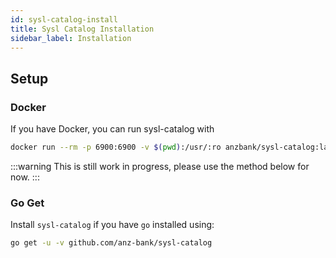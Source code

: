 ```yaml
---
id: sysl-catalog-install
title: Sysl Catalog Installation
sidebar_label: Installation
---
```


## Setup

### Docker

If you have Docker, you can run sysl-catalog with

```bash
docker run --rm -p 6900:6900 -v $(pwd):/usr/:ro anzbank/sysl-catalog:latest input.sysl --serve
```

:::warning
This is still work in progress, please use the method below for now.
:::

### Go Get

Install `sysl-catalog` if you have `go` installed using:

```bash
go get -u -v github.com/anz-bank/sysl-catalog
```
